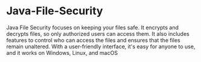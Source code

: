 # Java-File-Security
Java File Security  focuses on keeping your files safe. It  encrypts and decrypts files, so only authorized users can access them. It also includes features to control who can access the files and ensures that the files remain unaltered. With a user-friendly interface, it's easy for anyone to use, and it works on Windows, Linux, and macOS
